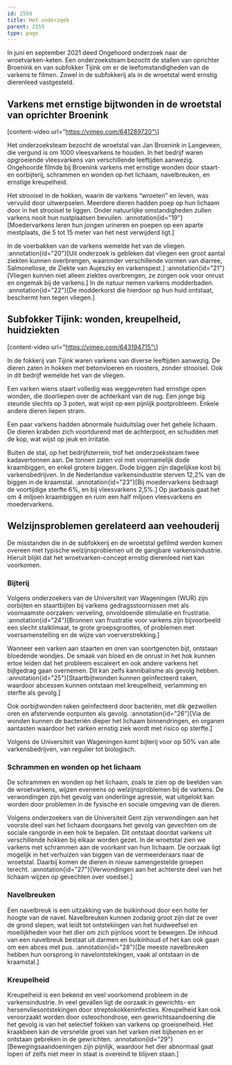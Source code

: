```yaml
---
id: 2559
title: Het onderzoek
parent: 2555
type: page
---
```

In juni en september 2021 deed Ongehoord onderzoek naar de wroetvarken-keten. Een onderzoeksteam bezocht de stallen van oprichter Broenink en van subfokker Tijink om er de leefomstandigheden van de varkens te filmen. Zowel in de subfokkerij als in de wroetstal werd ernstig dierenleed vastgesteld.

## Varkens met ernstige bijtwonden in de wroetstal van oprichter Broenink

\[content-video url="https://vimeo.com/641289720"\]

Het onderzoeksteam bezocht de wroetstal van Jan Broenink in Langeveen, die vergund is om 1000 vleesvarkens te houden. In het bedrijf waren opgroeiende vleesvarkens van verschillende leeftijden aanwezig. Ongehoorde filmde bij Broenink varkens met ernstige wonden door staart- en oorbijterij, schrammen en wonden op het lichaam, navelbreuken, en ernstige kreupelheid.

Het strooisel in de hokken, waarin de varkens “wroeten” en leven, was vervuild door uitwerpselen. Meerdere dieren hadden poep op hun lichaam door in het strooisel te liggen. Onder natuurlijke omstandigheden zullen varkens nooit hun rustplaatsen bevuilen. :annotation{id="19"}[Moedervarkens leren hun jongen urineren en poepen op een aparte mestplaats, die 5 tot 15 meter van het nest verwijderd ligt.]

In de voerbakken van de varkens wemelde het van de vliegen. :annotation{id="20"}[Uit onderzoek is gebleken dat vliegen een groot aantal ziekten kunnen overbrengen, waaronder verschillende vormen van diarree, Salmonellose, de Ziekte van Aujeszky en varkenspest.] :annotation{id="21"}[Vliegen kunnen niet alleen ziektes overbrengen, ze zorgen ook voor onrust en ongemak bij de varkens.] In de natuur nemen varkens modderbaden. :annotation{id="22"}[De modderkorst die hierdoor op hun huid ontstaat, beschermt hen tegen vliegen.]

## Subfokker Tijink: wonden, kreupelheid, huidziekten

\[content-video url="https://vimeo.com/643194715"\]

In de fokkerij van Tijink waren varkens van diverse leeftijden aanwezig. De dieren zaten in hokken met betonvloeren en roosters, zonder strooisel. Ook in dit bedrijf wemelde het van de vliegen.

Een varken wiens staart volledig was weggevreten had ernstige open wonden, die doorliepen over de achterkant van de rug. Een jonge big steunde slechts op 3 poten, wat wijst op een pijnlijk pootprobleem. Enkele andere dieren liepen stram.

Een paar varkens hadden abnormale huiduitslag over het gehele lichaam. De dieren krabden zich voortdurend met de achterpoot, en schudden met de kop, wat wijst op jeuk en irritatie.

Buiten de stal, op het bedrijfsterrein, trof het onderzoeksteam twee kadavertonnen aan. De tonnen zaten vol met voornamelijk dode kraambiggen, en enkel grotere biggen. Dode biggen zijn dagelijkse kost bij varkensbedrijven. In de Nederlandse varkensindustrie sterven 12,2% van de biggen in de kraamstal. :annotation{id="23"}[Bij moedervarkens bedraagt de voortijdige sterfte 6%, en bij vleesvarkens 2,5%.] Op jaarbasis gaat het om 4 miljoen kraambiggen en ruim een half miljoen vleesvarkens en moedervarkens.

## Welzijnsproblemen gerelateerd aan veehouderij

De misstanden die in de subfokkerij en de wroetstal gefilmd werden komen overeen met typische welzijnsproblemen uit de gangbare varkensindustrie. Hieruit blijkt dat het wroetvarken-concept ernstig dierenleed niet kan voorkomen.

### Bijterij

Volgens onderzoekers van de Universiteit van Wageningen (WUR) zijn oorbijten en staartbijten bij varkens gedragsstoornissen met als voornaamste oorzaken: verveling, onvoldoende stimulatie en frustratie. :annotation{id="24"}[Bronnen van frustratie voor varkens zijn bijvoorbeeld een slecht stalklimaat, te grote groepsgroottes, of problemen met voersamenstelling en de wijze van voerverstrekking.]

Wanneer een varken aan staarten en oren van soortgenoten bijt, ontstaan bloedende wondjes. De smaak van bloed en de onrust in het hok kunnen ertoe leiden dat het probleem escaleert en ook andere varkens het bijtgedrag gaan overnemen. Dit kan zelfs kannibalisme als gevolg hebben. :annotation{id="25"}[Staartbijtwonden kunnen geïnfecteerd raken, waardoor abcessen kunnen ontstaan met kreupelheid, verlamming en sterfte als gevolg.]

Ook oorbijtwonden raken geïnfecteerd door bacteriën, met dik gezwollen oren en afstervende oorpunten als gevolg. :annotation{id="26"}[Via de wonden kunnen de bacteriën dieper het lichaam binnendringen, en organen aantasten waardoor het varken ernstig ziek wordt met risico op sterfte.]

Volgens de Universiteit van Wageningen komt bijterij voor op 50% van alle varkensbedrijven, van regulier tot biologisch.

### Schrammen en wonden op het lichaam

De schrammen en wonden op het lichaam, zoals te zien op de beelden van de wroetvarkens, wijzen eveneens op welzijnsproblemen bij de varkens. De verwondingen zijn het gevolg van onderlinge agressie, wat uitgelokt kan worden door problemen in de fysische en sociale omgeving van de dieren.

Volgens onderzoekers van de Universiteit Gent zijn verwondingen aan het voorste deel van het lichaam doorgaans het gevolg van gevechten om de sociale rangorde in een hok te bepalen. Dit ontstaat doordat varkens uit verschillende hokken bij elkaar worden gezet. In de wroetstal zien we varkens met schrammen aan de voorkant van hun lichaam. De oorzaak ligt mogelijk in het verhuizen van biggen van de vermeerderaars naar de wroetstal. Daarbij komen de dieren in nieuw samengestelde groepen terecht. :annotation{id="27"}[Verwondingen aan het achterste deel van het lichaam wijzen op gevechten over voedsel.]

### Navelbreuken

Een navelbreuk is een uitzakking van de buikinhoud door een holte ter hoogte van de navel. Navelbreuken kunnen zodanig groot zijn dat ze over de grond slepen, wat leidt tot ontstekingen van het huidweefsel en moeilijkheden voor het dier om zich pijnloos voort te bewegen. De inhoud van een navelbreuk bestaat uit darmen en buikinhoud of het kan ook gaan om een abces met pus. :annotation{id="28"}[De meeste navelbreuken hebben hun oorsprong in navelontstekingen, vaak al ontstaan in de kraamstal.]

### Kreupelheid

Kreupelheid is een bekend en veel voorkomend probleem in de varkensindustrie. In veel gevallen ligt de oorzaak in gewrichts- en hersenvliesontstekingen door streptokokkeninfecties. Kreupelheid kan ook veroorzaakt worden door osteochondrose, een gewrichtsaandoening die het gevolg is van het selectief fokken van varkens op groeisnelheid. Het kraakbeen kan de versnelde groei van het varken niet bijbenen en er ontstaan gebreken in de gewrichten. :annotation{id="29"}[Bewegingsaandoeningen zijn pijnlijk, waardoor het dier abnormaal gaat lopen of zelfs niet meer in staat is overeind te blijven staan.]

